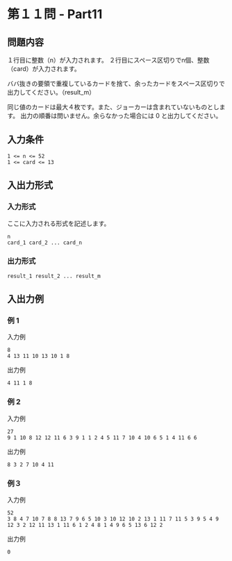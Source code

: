 # 第１１問 - Part11

## 問題内容
１行目に整数（n）が入力されます。
２行目にスペース区切りでn個、整数（card）が入力されます。

ババ抜きの要領で重複しているカードを捨て、余ったカードをスペース区切りで出力してください。（result_m）

同じ値のカードは最大４枚です。また、ジョーカーは含まれていないものとします。
出力の順番は問いません。余らなかった場合には 0 と出力してください。

## 入力条件
```
1 <= n <= 52
1 <= card <= 13
```

## 入出力形式

### 入力形式
ここに入力される形式を記述します。
```
n
card_1 card_2 ... card_n
```

### 出力形式
```
result_1 result_2 ... result_m
```

## 入出力例

### 例 1
入力例
```
8
4 13 11 10 13 10 1 8
``` 

出力例
```
4 11 1 8
```

### 例 2
入力例
```
27
9 1 10 8 12 12 11 6 3 9 1 1 2 4 5 11 7 10 4 10 6 5 1 4 11 6 6
```
 
出力例    
``` 
8 3 2 7 10 4 11
```

### 例３
入力例
```
52
3 8 4 7 10 7 8 8 13 7 9 6 5 10 3 10 12 10 2 13 1 11 7 11 5 3 9 5 4 9 12 3 2 12 11 13 1 11 6 1 2 4 8 1 4 9 6 5 13 6 12 2
```

出力例
```
0
```